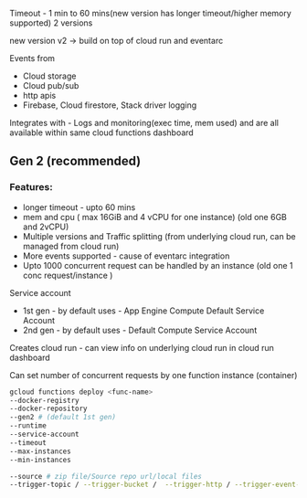 
Timeout - 1 min to 60 mins(new version has longer timeout/higher memory supported)
2 versions

new version v2 -> build on top of cloud run and eventarc

Events from
- Cloud storage
- Cloud pub/sub
- http apis
- Firebase, Cloud firestore, Stack driver logging


Integrates with - Logs and monitoring(exec time, mem used) and are all available within same cloud functions dashboard

## Gen 2 (recommended)

### Features:
 - longer timeout - upto 60 mins
 - mem and cpu ( max 16GiB and 4 vCPU for one instance) (old one 6GB and 2vCPU)
 - Multiple versions and Traffic splitting (from underlying cloud run, can be managed from cloud run)
 - More events supported - cause of eventarc integration
 - Upto 1000 concurrent request can be handled by an instance (old one 1 conc request/instance )

Service account
- 1st gen - by default uses - App Engine Compute Default Service Account
- 2nd gen - by default uses - Default Compute Service Account

Creates cloud run - can view info on underlying cloud run in cloud run dashboard

Can set number of concurrent requests by one function instance (container)

```bash
gcloud functions deploy <func-name> 
--docker-registry
--docker-repository
--gen2 # (default 1st gen)
--runtime
--service-account 
--timeout
--max-instances
--min-instances

--source # zip file/Source repo url/local files
--trigger-topic / --trigger-bucket /  --trigger-http / --trigger-event-filters #(eventarc)
```


